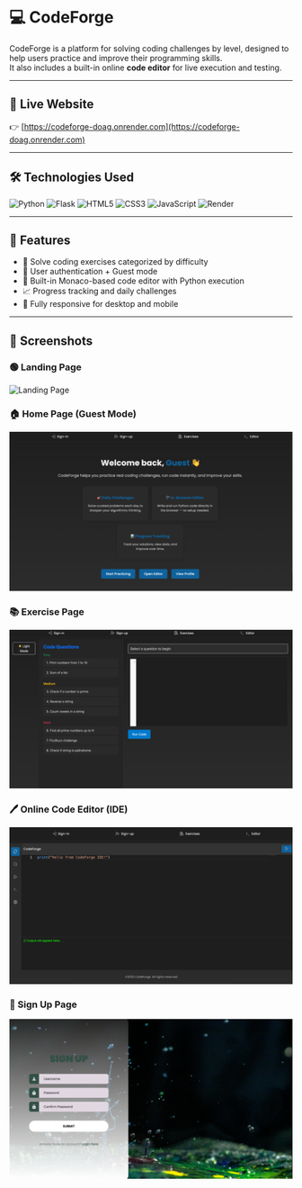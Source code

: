# 💻 CodeForge

CodeForge is a platform for solving coding challenges by level, designed to help users practice and improve their programming skills.  
It also includes a built-in online **code editor** for live execution and testing.

---

## 🚀 Live Website

👉 [https://codeforge-doag.onrender.com](https://codeforge-doag.onrender.com)

---

## 🛠️ Technologies Used

![Python](https://img.shields.io/badge/Python-3.10-blue?logo=python&style=for-the-badge)
![Flask](https://img.shields.io/badge/Flask-Web%20Framework-black?logo=flask&style=for-the-badge)
![HTML5](https://img.shields.io/badge/HTML5-E34F26?logo=html5&logoColor=white&style=for-the-badge)
![CSS3](https://img.shields.io/badge/CSS3-1572B6?logo=css3&logoColor=white&style=for-the-badge)
![JavaScript](https://img.shields.io/badge/JavaScript-F7DF1E?logo=javascript&logoColor=black&style=for-the-badge)
![Render](https://img.shields.io/badge/Hosted%20on-Render-3f3f3f?logo=render&style=for-the-badge)

---

## 📂 Features

- 🧠 Solve coding exercises categorized by difficulty
- 👤 User authentication + Guest mode
- 🧪 Built-in Monaco-based code editor with Python execution
- 📈 Progress tracking and daily challenges
- 📱 Fully responsive for desktop and mobile

---

## 📸 Screenshots

### 🟢 Landing Page
![Landing Page](static/assets/screenshots-codeForge/landing.png)

### 🏠 Home Page (Guest Mode)
![Home Page](static/assets/screenshots-codeForge/home.png)

### 📚 Exercise Page
![Exercises Page](static/assets/screenshots-codeForge/exercise.png)

### 🖊️ Online Code Editor (IDE)
![IDE Page](static/assets/screenshots-codeForge/ide.png)

### 📝 Sign Up Page
![Sign Up](static/assets/screenshots-codeForge/signup.png)

